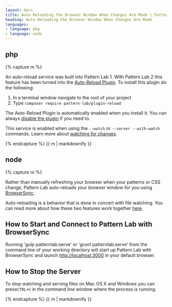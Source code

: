 ```yaml
---
layout: docs
title: Auto Reloading the Browser Window When Changes Are Made | Pattern Lab
heading: Auto Reloading the Browser Window When Changes Are Made
languages:
- language: php
- language: node
---
```


<!--- start php -->

<div class="tabs__panel" id="php">
<h2 class="language-title">php</h2>

{% capture m %}

An auto-reload service was built into Pattern Lab 1. With Pattern Lab 2 this feature has been turned into the [Auto-Reload Plugin](https://github.com/pattern-lab/plugin-php-reload). To install this plugin do the following:

1. In a terminal window navigate to the root of your project
2. Type `composer require pattern-lab/plugin-reload`

The Auto-Reload Plugin is automatically enabled when you install it. You can always [disable the plugin](https://github.com/pattern-lab/plugin-php-reload#disabling-the-plugin) if you need to.

This service is enabled when using the `--watch` or `--server --with-watch` commands. Learn more about [watching for changes](/docs/advanced-auto-regenerate.html).

{% endcapture %}
{{ m | markdownify }}

</div>

<!--- end php -->


<!--- start node -->

<div class="tabs__panel" id="node">
<h2 class="language-title">node</h2>

{% capture m %}

Rather than manually refreshing your browser when your patterns or CSS change, Pattern Lab auto-reloads your browser window for you using [BrowserSync](http://www.browsersync.io/).

Auto-reloading is a behavior that is done in concert with file watching. You can read more about how these two features work together [here](/docs/advanced-auto-regenerate.html#node).

## How to Start and Connect to Pattern Lab with BrowserSync

Running 'gulp patternlab:serve' or 'grunt patternlab:serve' from the command line of your working directory will start up Pattern Lab with BrowserSync and launch [http://localhost:3000](http://localhost:3000) in your default browser.

## How to Stop the Server

To stop watching and serving files on Mac OS X and Windows you can press`CTRL+C` in the command line window where the process is running.

{% endcapture %}
{{ m | markdownify }}

</div>

<!--- end node -->
